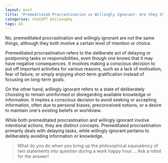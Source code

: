 ```yaml
---
layout: post
title: "Premeditated Procrastination vs Willingly Ignorant: Are they the same?"
categories: chatGPT philosophy
tags: AI 
---
```


No, premeditated procrastination and willingly ignorant are not the same things, although they both involve a certain level of intention or choice.

Premeditated procrastination refers to the deliberate act of delaying or postponing tasks or responsibilities, even though one knows that it may have negative consequences. It involves making a conscious decision to put off important activities for various reasons, such as a lack of motivation, fear of failure, or simply enjoying short-term gratification instead of focusing on long-term goals.

On the other hand, willingly ignorant refers to a state of deliberately choosing to remain uninformed or disregarding available knowledge or information. It implies a conscious decision to avoid seeking or accepting information, often due to personal biases, preconceived notions, or a desire to maintain one's existing beliefs or worldview.

While both premeditated procrastination and willingly ignorant involve intentional actions, they are distinct concepts. Premeditated procrastination primarily deals with delaying tasks, while willingly ignorant pertains to deliberately avoiding information or knowledge.

> What do you do when you bring up the philosophical equivalency of two statements into question during a work happy hour.... Ask a robot for the answer!
